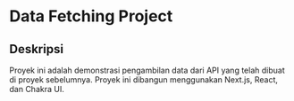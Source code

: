 # Data Fetching Project

## Deskripsi

Proyek ini adalah demonstrasi pengambilan data dari API yang telah dibuat di proyek sebelumnya. Proyek ini dibangun menggunakan Next.js, React, dan Chakra UI.

